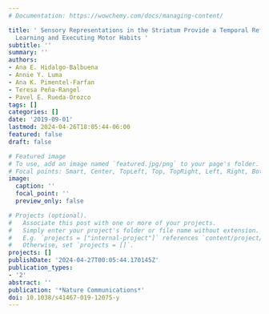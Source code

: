 ```yaml
---
# Documentation: https://wowchemy.com/docs/managing-content/

title: ' Sensory Representations in the Striatum Provide a Temporal Reference for
  Learning and Executing Motor Habits '
subtitle: ''
summary: ''
authors:
- Ana E. Hidalgo-Balbuena
- Annie Y. Luma
- Ana K. Pimentel-Farfan
- Teresa Peña-Rangel
- Pavel E. Rueda-Orozco
tags: []
categories: []
date: '2019-09-01'
lastmod: 2024-04-26T18:05:44-06:00
featured: false
draft: false

# Featured image
# To use, add an image named `featured.jpg/png` to your page's folder.
# Focal points: Smart, Center, TopLeft, Top, TopRight, Left, Right, BottomLeft, Bottom, BottomRight.
image:
  caption: ''
  focal_point: ''
  preview_only: false

# Projects (optional).
#   Associate this post with one or more of your projects.
#   Simply enter your project's folder or file name without extension.
#   E.g. `projects = ["internal-project"]` references `content/project/deep-learning/index.md`.
#   Otherwise, set `projects = []`.
projects: []
publishDate: '2024-04-27T00:05:44.170145Z'
publication_types:
- '2'
abstract: ''
publication: '*Nature Communications*'
doi: 10.1038/s41467-019-12075-y
---
```


